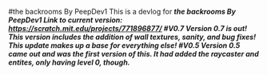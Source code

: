 #the backrooms By PeepDev1
This is a devlog for <b><i>the backrooms By PeepDev1<b><i>
Link to current version: https://scratch.mit.edu/projects/771896877/
#V0.7
Version 0.7 is out! This version includes the addition of wall textures, sanity, and bug fixes! This update makes up a base for everything else!
#V0.5
Version 0.5 came out and was the first version of this. It had added the raycaster and entites, only having level 0, though.
